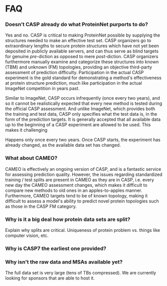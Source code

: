 # FAQ
### Doesn’t CASP already do what ProteinNet purports to do?
Yes and no. CASP is critical to making ProteinNet possible by supplying the structures needed to make an effective test set. CASP organizers go to extraordinary lengths to secure protein structures which have not yet been deposited in publicly available servers, and can thus serve as blind targets for genuine _pre_-diction as opposed to mere _post_-diction. CASP organizers furthermore manually examine and categorize these structures into known (TBM) and unknown (FM) topologies, providing an objective third-party assessment of prediction difficulty. Participation in the actual CASP experiment is the gold standard for demonstrating a method's effectiveness at protein structure prediction, much like participation in the actual ImageNet competition in years past.

Similar to ImageNet, CASP occurs infrequently (once every two years), and so it cannot be realistically expected that every new method is tested during the official CASP assessment. And unlike ImageNet, which provides both the training and test data, CASP only specifies what the test data is, in the form of the prediction targets. It is generally accepted that all available data up to the beginning of a CASP experiment are allowed to be used. This makes it challenging 

Happens only once every two years.
Once CASP starts, the experiment has already changed, as the available data set has changed.

### What about CAMEO?
CAMEO is effectively an ongoing version of CASP, and is a fantastic service for assessing prediction quality. However, the issues regarding standardized training / test splits are present in CAMEO as they are in CASP, i.e. every new day the CAMEO assessment changes, which makes it difficult to compare new methods to old ones in an apples-to-apples manner. Furthermore, CAMEO targets tend to be of known topology, making it difficult to assess a model's ability to predict novel protein topologies such as those in the CASP FM category.


### Why is it a big deal how protein data sets are split?
Explain why splits are critical. Uniqueness of protein problem vs. things like computer vision, etc.

### Why is CASP7 the earliest one provided?


### Why isn't the raw data and MSAs available yet?
The full data set is very large (tens of TBs compressed). We are currently looking for sponsors that are able to host it.
